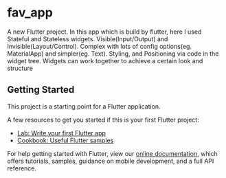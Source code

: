 # fav_app
A new Flutter project.
In this app which is build by flutter, here I used Stateful and Stateless widgets.
Visible(Input/Output) and Invisible(Layout/Control). 
Complex with lots of config options(eg. MaterialApp) and simpler(eg. Text). 
Styling, and Positioning via code in the widget tree.
Widgets can work together to achieve a certain look and structure


## Getting Started

This project is a starting point for a Flutter application.

A few resources to get you started if this is your first Flutter project:

- [Lab: Write your first Flutter app](https://flutter.dev/docs/get-started/codelab)
- [Cookbook: Useful Flutter samples](https://flutter.dev/docs/cookbook)

For help getting started with Flutter, view our
[online documentation](https://flutter.dev/docs), which offers tutorials,
samples, guidance on mobile development, and a full API reference.

